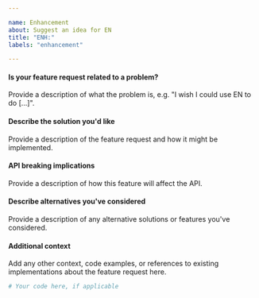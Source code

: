 ```yaml
---

name: Enhancement
about: Suggest an idea for EN
title: "ENH:"
labels: "enhancement"

---
```


#### Is your feature request related to a problem?

Provide a description of what the problem is, e.g. "I wish I could use
EN to do [...]".

#### Describe the solution you'd like

Provide a description of the feature request and how it might be implemented.

#### API breaking implications

Provide a description of how this feature will affect the API.

#### Describe alternatives you've considered

Provide a description of any alternative solutions or features you've considered.

#### Additional context

Add any other context, code examples, or references to existing implementations about
the feature request here.

```python
# Your code here, if applicable
```
